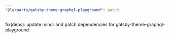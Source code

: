 ```yaml
---
"@lekoarts/gatsby-theme-graphql-playground": patch
---
```


fix(deps): update minor and patch dependencies for gatsby-theme-graphql-playground
